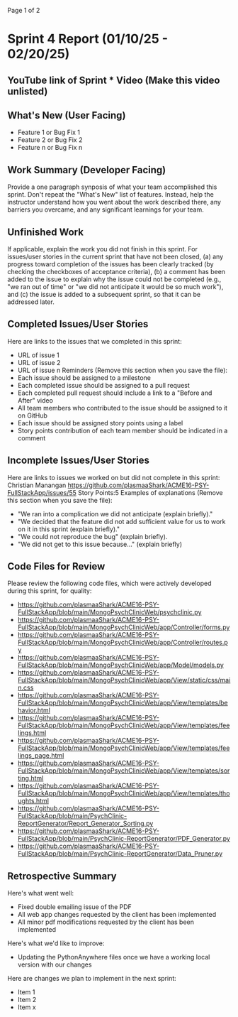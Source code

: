
Page
1
of 2
# Sprint 4 Report (01/10/25 - 02/20/25)
## YouTube link of Sprint * Video (Make this video unlisted)
## What's New (User Facing)
* Feature 1 or Bug Fix 1
* Feature 2 or Bug Fix 2
* Feature n or Bug Fix n
## Work Summary (Developer Facing)
Provide a one paragraph synposis of what your team accomplished this sprint. Don't
repeat the "What's New" list of features. Instead, help the instructor understand
how you went about the work described there, any barriers you overcame, and any
significant learnings for your team.
## Unfinished Work
If applicable, explain the work you did not finish in this sprint. For issues/user
stories in the current sprint that have not been closed, (a) any progress toward
completion of the issues has been clearly tracked (by checking the checkboxes of
acceptance criteria), (b) a comment has been added to the issue to explain why the
issue could not be completed (e.g., "we ran out of time" or "we did not anticipate
it would be so much work"), and (c) the issue is added to a subsequent sprint, so
that it can be addressed later.
## Completed Issues/User Stories
Here are links to the issues that we completed in this sprint:
* URL of issue 1
* URL of issue 2
* URL of issue n
Reminders (Remove this section when you save the file):
* Each issue should be assigned to a milestone
* Each completed issue should be assigned to a pull request
* Each completed pull request should include a link to a "Before and After" video
* All team members who contributed to the issue should be assigned to it on
GitHub
* Each issue should be assigned story points using a label
* Story points contribution of each team member should be indicated in a comment
## Incomplete Issues/User Stories
Here are links to issues we worked on but did not complete in this sprint:
Christian Manangan
https://github.com/plasmaaShark/ACME16-PSY-FullStackApp/issues/55  Story Points:5 
Examples of explanations (Remove this section when you save the file):
* "We ran into a complication we did not anticipate (explain briefly)."
* "We decided that the feature did not add sufficient value for us to work on it
in this sprint (explain briefly)."
* "We could not reproduce the bug" (explain briefly).
* "We did not get to this issue because..." (explain briefly)
  
## Code Files for Review
Please review the following code files, which were actively developed during this
sprint, for quality:
* https://github.com/plasmaaShark/ACME16-PSY-FullStackApp/blob/main/MongoPsychClinicWeb/psychclinic.py
* https://github.com/plasmaaShark/ACME16-PSY-FullStackApp/blob/main/MongoPsychClinicWeb/app/Controller/forms.py
* https://github.com/plasmaaShark/ACME16-PSY-FullStackApp/blob/main/MongoPsychClinicWeb/app/Controller/routes.py
* https://github.com/plasmaaShark/ACME16-PSY-FullStackApp/blob/main/MongoPsychClinicWeb/app/Model/models.py
* https://github.com/plasmaaShark/ACME16-PSY-FullStackApp/blob/main/MongoPsychClinicWeb/app/View/static/css/main.css
* https://github.com/plasmaaShark/ACME16-PSY-FullStackApp/blob/main/MongoPsychClinicWeb/app/View/templates/behavior.html
* https://github.com/plasmaaShark/ACME16-PSY-FullStackApp/blob/main/MongoPsychClinicWeb/app/View/templates/feelings.html
* https://github.com/plasmaaShark/ACME16-PSY-FullStackApp/blob/main/MongoPsychClinicWeb/app/View/templates/feelings_page.html
* https://github.com/plasmaaShark/ACME16-PSY-FullStackApp/blob/main/MongoPsychClinicWeb/app/View/templates/sorting.html
* https://github.com/plasmaaShark/ACME16-PSY-FullStackApp/blob/main/MongoPsychClinicWeb/app/View/templates/thoughts.html
* https://github.com/plasmaaShark/ACME16-PSY-FullStackApp/blob/main/PsychClinic-ReportGenerator/Report_Generator_Sorting.py
* https://github.com/plasmaaShark/ACME16-PSY-FullStackApp/blob/main/PsychClinic-ReportGenerator/PDF_Generator.py
* https://github.com/plasmaaShark/ACME16-PSY-FullStackApp/blob/main/PsychClinic-ReportGenerator/Data_Pruner.py
  
## Retrospective Summary
Here's what went well:
* Fixed double emailing issue of the PDF
* All web app changes requested by the client has been implemented
* All minor pdf modifications requested by the client has been implemented
  
Here's what we'd like to improve:
* Updating the PythonAnywhere files once we have a working local version with our changes
  
Here are changes we plan to implement in the next sprint:
* Item 1
* Item 2
* Item x
